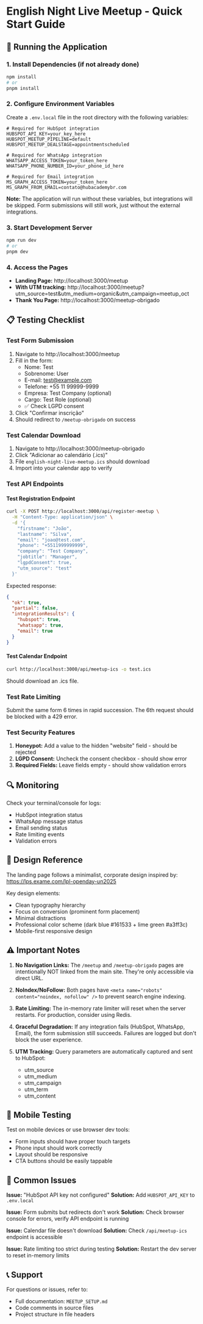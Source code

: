 # English Night Live Meetup - Quick Start Guide

## 🚀 Running the Application

### 1. Install Dependencies (if not already done)
```bash
npm install
# or
pnpm install
```

### 2. Configure Environment Variables

Create a `.env.local` file in the root directory with the following variables:

```env
# Required for HubSpot integration
HUBSPOT_API_KEY=your_key_here
HUBSPOT_MEETUP_PIPELINE=default
HUBSPOT_MEETUP_DEALSTAGE=appointmentscheduled

# Required for WhatsApp integration
WHATSAPP_ACCESS_TOKEN=your_token_here
WHATSAPP_PHONE_NUMBER_ID=your_phone_id_here

# Required for Email integration
MS_GRAPH_ACCESS_TOKEN=your_token_here
MS_GRAPH_FROM_EMAIL=contato@hubacademybr.com
```

**Note:** The application will run without these variables, but integrations will be skipped. Form submissions will still work, just without the external integrations.

### 3. Start Development Server
```bash
npm run dev
# or
pnpm dev
```

### 4. Access the Pages

- **Landing Page:** http://localhost:3000/meetup
- **With UTM tracking:** http://localhost:3000/meetup?utm_source=test&utm_medium=organic&utm_campaign=meetup_oct
- **Thank You Page:** http://localhost:3000/meetup-obrigado

## 📋 Testing Checklist

### Test Form Submission

1. Navigate to http://localhost:3000/meetup
2. Fill in the form:
   - Nome: Test
   - Sobrenome: User
   - E-mail: test@example.com
   - Telefone: +55 11 99999-9999
   - Empresa: Test Company (optional)
   - Cargo: Test Role (optional)
   - ✅ Check LGPD consent
3. Click "Confirmar inscrição"
4. Should redirect to `/meetup-obrigado` on success

### Test Calendar Download

1. Navigate to http://localhost:3000/meetup-obrigado
2. Click "Adicionar ao calendário (.ics)"
3. File `english-night-live-meetup.ics` should download
4. Import into your calendar app to verify

### Test API Endpoints

#### Test Registration Endpoint
```bash
curl -X POST http://localhost:3000/api/register-meetup \
  -H "Content-Type: application/json" \
  -d '{
    "firstname": "João",
    "lastname": "Silva",
    "email": "joao@test.com",
    "phone": "+5511999999999",
    "company": "Test Company",
    "jobtitle": "Manager",
    "lgpdConsent": true,
    "utm_source": "test"
  }'
```

Expected response:
```json
{
  "ok": true,
  "partial": false,
  "integrationResults": {
    "hubspot": true,
    "whatsapp": true,
    "email": true
  }
}
```

#### Test Calendar Endpoint
```bash
curl http://localhost:3000/api/meetup-ics -o test.ics
```

Should download an .ics file.

### Test Rate Limiting

Submit the same form 6 times in rapid succession. The 6th request should be blocked with a 429 error.

### Test Security Features

1. **Honeypot:** Add a value to the hidden "website" field - should be rejected
2. **LGPD Consent:** Uncheck the consent checkbox - should show error
3. **Required Fields:** Leave fields empty - should show validation errors

## 🔍 Monitoring

Check your terminal/console for logs:
- HubSpot integration status
- WhatsApp message status
- Email sending status
- Rate limiting events
- Validation errors

## 🎨 Design Reference

The landing page follows a minimalist, corporate design inspired by:
https://lps.exame.com/lpl-openday-un2025

Key design elements:
- Clean typography hierarchy
- Focus on conversion (prominent form placement)
- Minimal distractions
- Professional color scheme (dark blue #161533 + lime green #a3ff3c)
- Mobile-first responsive design

## ⚠️ Important Notes

1. **No Navigation Links:** The `/meetup` and `/meetup-obrigado` pages are intentionally NOT linked from the main site. They're only accessible via direct URL.

2. **NoIndex/NoFollow:** Both pages have `<meta name="robots" content="noindex, nofollow" />` to prevent search engine indexing.

3. **Rate Limiting:** The in-memory rate limiter will reset when the server restarts. For production, consider using Redis.

4. **Graceful Degradation:** If any integration fails (HubSpot, WhatsApp, Email), the form submission still succeeds. Failures are logged but don't block the user experience.

5. **UTM Tracking:** Query parameters are automatically captured and sent to HubSpot:
   - utm_source
   - utm_medium
   - utm_campaign
   - utm_term
   - utm_content

## 📱 Mobile Testing

Test on mobile devices or use browser dev tools:
- Form inputs should have proper touch targets
- Phone input should work correctly
- Layout should be responsive
- CTA buttons should be easily tappable

## 🐛 Common Issues

**Issue:** "HubSpot API key not configured"
**Solution:** Add `HUBSPOT_API_KEY` to `.env.local`

**Issue:** Form submits but redirects don't work
**Solution:** Check browser console for errors, verify API endpoint is running

**Issue:** Calendar file doesn't download
**Solution:** Check `/api/meetup-ics` endpoint is accessible

**Issue:** Rate limiting too strict during testing
**Solution:** Restart the dev server to reset in-memory limits

## 📞 Support

For questions or issues, refer to:
- Full documentation: `MEETUP_SETUP.md`
- Code comments in source files
- Project structure in file headers


